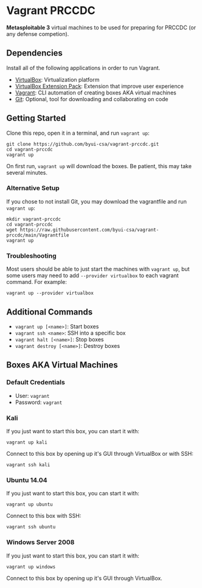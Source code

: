 # Vagrant PRCCDC

__Metasploitable 3__ virtual machines to be used for preparing for PRCCDC (or any defense competion).

## Dependencies

Install all of the following applications in order to run Vagrant.

- [VirtualBox](https://www.virtualbox.org/wiki/Downloads#VirtualBox7.0.6platformpackages): Virtualization platform
- [VirtualBox Extension Pack](https://www.virtualbox.org/wiki/Downloads#VirtualBox7.0.6OracleVMVirtualBoxExtensionPack): Extension that improve user experience
- [Vagrant](https://developer.hashicorp.com/vagrant/downloads): CLI automation of creating boxes AKA virtual machines
- [Git](https://git-scm.com/downloads): Optional, tool for downloading and collaborating on code

## Getting Started

Clone this repo, open it in a terminal, and run `vagrant up`:

```
git clone https://github.com/byui-csa/vagrant-prccdc.git
cd vagrant-prccdc
vagrant up
```

On first run, `vagrant up` will download the boxes.
Be patient, this may take several minutes.

### Alternative Setup

If you chose to not install Git, you may download the vagrantfile and run `vagrant up`:

```
mkdir vagrant-prccdc
cd vagrant-prccdc
wget https://raw.githubusercontent.com/byui-csa/vagrant-prccdc/main/Vagrantfile
vagrant up
```

### Troubleshooting

Most users should be able to just start the machines with `vagrant up`, but some 
users may need to add `--provider virtualbox` to each vagrant command. For example:

```
vagrant up --provider virtualbox
```

## Additional Commands

- `vagrant up [<name>]`: Start boxes
- `vagrant ssh <name>`: SSH into a specific box
- `vagrant halt [<name>]`: Stop boxes
- `vagrant destroy [<name>]`: Destroy boxes

## Boxes AKA Virtual Machines

### Default Credentials

- User: `vagrant`
- Password: `vagrant`

### Kali

If you just want to start this box, you can start it with:

```
vagrant up kali
```

Connect to this box by opening up it's GUI through VirtualBox or with SSH:

```
vagrant ssh kali
```

### Ubuntu 14.04

If you just want to start this box, you can start it with:

```
vagrant up ubuntu
```

Connect to this box with SSH:

```
vagrant ssh ubuntu
```

### Windows Server 2008

If you just want to start this box, you can start it with:

```
vagrant up windows
```

Connect to this box by opening up it's GUI through VirtualBox.

